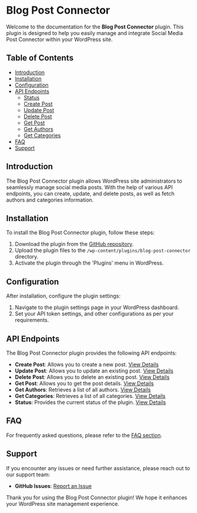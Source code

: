 # Blog Post Connector

Welcome to the documentation for the **Blog Post Connector** plugin. This plugin is designed to help you easily manage and integrate Social Media Post Connector within your WordPress site.

## Table of Contents

- [Introduction](#introduction)
- [Installation](#installation)
- [Configuration](#configuration)
- [API Endpoints](#api-endpoints)
	- [Status](status.md)
	- [Create Post](create-post.md)
	- [Update Post](update-post.md)
	- [Delete Post](delete-post.md)
	- [Get Post](get-post.md)
	- [Get Authors](get-authors.md)
	- [Get Categories](get-categories.md)
- [FAQ](faq.md)
- [Support](#support)

## Introduction

The Blog Post Connector plugin allows WordPress site administrators to seamlessly manage social media posts. With the help of various API endpoints, you can create, update, and delete posts, as well as fetch authors and categories information.

## Installation

To install the Blog Post Connector plugin, follow these steps:

1. Download the plugin from the [GitHub repository](https://github.com/vplugins/blog-post-connector).
2. Upload the plugin files to the `/wp-content/plugins/blog-post-connector` directory.
3. Activate the plugin through the 'Plugins' menu in WordPress.

## Configuration

After installation, configure the plugin settings:

1. Navigate to the plugin settings page in your WordPress dashboard.
2. Set your API token settings, and other configurations as per your requirements.

## API Endpoints

The Blog Post Connector plugin provides the following API endpoints:

-  **Create Post**: Allows you to create a new post. [View Details](create-post.md)
-  **Update Post**: Allows you to update an existing post. [View Details](update-post.md)
-  **Delete Post**: Allows you to delete an existing post. [View Details](delete-post.md)
-  **Get Post**: Allows you to get the post details. [View Details](get-post.md)
-  **Get Authors**: Retrieves a list of all authors. [View Details](get-authors.md)
-  **Get Categories**: Retrieves a list of all categories. [View Details](get-categories.md)
-  **Status**: Provides the current status of the plugin. [View Details](status.md)  

## FAQ

For frequently asked questions, please refer to the [FAQ section](faq.md).

## Support

If you encounter any issues or need further assistance, please reach out to our support team:

-  **GitHub Issues**: [Report an Issue](https://github.com/vplugins/blog-post-connector/issues)

Thank you for using the Blog Post Connector plugin! We hope it enhances your WordPress site management experience.